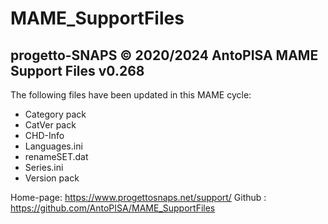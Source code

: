 # MAME_SupportFiles

progetto-SNAPS © 2020/2024 AntoPISA
MAME Support Files v0.268
-----------------------------------

The following files have been updated in this MAME cycle:

- Category pack
- CatVer pack
- CHD-Info
- Languages.ini
- renameSET.dat
- Series.ini
- Version pack

Home-page: https://www.progettosnaps.net/support/
Github   : https://github.com/AntoPISA/MAME_SupportFiles
